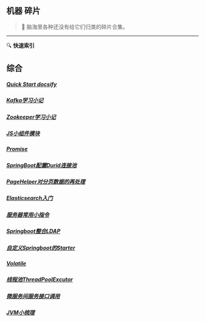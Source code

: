 ## 机器 碎片

> :wrench: 脑海里各种还没有给它们归类的碎片合集。 
-----
:mag: **快速索引**
## 综合

##### [Quick Start docsify](patch/docs/Quick-Start-docsify.md)
##### [Kafka学习小记](patch/docs/Kafka学习小记.md)
##### [Zookeeper学习小记](patch/docs/Zookeeper学习小记.md)
##### [JS小组件模块](/patch/docs/JS小组件模块.md)
##### [Promise](/patch/docs/Promise.md)
##### [SpringBoot配置Durid连接池](/patch/docs/SpringBoot配置Durid连接池.md)
##### [PageHelper对分页数据的再处理](/patch/docs/PageHelper对分页数据的再处理.md)
##### [Elasticsearch入门](/patch/docs/Elasticsearch入门.md)
##### [服务器常用小指令](/patch/docs/服务器常用小指令.md)
##### [Springboot整合LDAP](/patch/docs/Springboot整合LDAP.md)
##### [自定义Springboot的Starter](/patch/docs/自定义Springboot的Starter.md)
##### [Volatile](/patch/docs/Volatile.md)
##### [线程池ThreadPoolExcutor](/patch/docs/线程池ThreadPoolExcutor.md)
##### [微服务间服务接口调用](/patch/docs/微服务间服务接口调用.md)
##### [JVM小梳理](/patch/docs/JVM小梳理.md)




